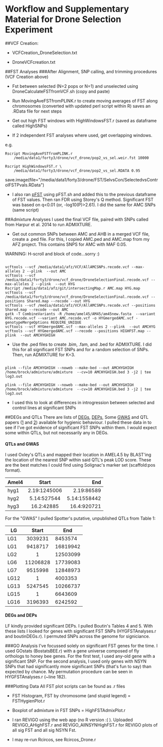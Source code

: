 # Workflow and Supplementary Material for Drone Selection Experiment









##VCF Creation:
* VCFCreation_DroneSelection.txt

* DroneVCFcreation.txt




##FST Analyses
###After Alignment, SNP calling, and trimming procedures (VCF Creation above)
* Fst between selected (N=2 pops or N=1) and unselected using DroneCalculateFSTfromVCF.sh (copy and paste)

* Run  MovingAveFSTfromPLINK.r <PLINK Fst> <WInsize> to create moving averages of FST along chromosomes (converted with updated perl script within R) saves an .RData file for next steps

* Get out high FST windows with HighWindowsFST.r <RData> <cutoff> (saved as dataframe called HighSNPs)

* If 2 independent FST analyses where used, get overlapping windows.

e.g.

<pre><code>Rscript MovingAveFSTfromPLINK.r 
	/media/data1/forty3/drone/vcf_drone/pop2_vs_sel.weir.fst 10000</code></pre>
<pre><code>Rscript HighWindowsFST.r \
	/media/data1/forty3/drone/vcf_drone/pop2_vs_sel.RDATA 0.95</code></pre>

save.image(file="/media/data1/forty3/drone/FST/SelvsCon/SelectedvsControlFSTPvals.RData")

* I also ran [pFST](https://github.com/jewmanchue/vcflib/wiki/Association-testing-with-GPAT) using pFST.sh and added this to the previous dataframe of FST values. Then ran FDR using Storey's Q method. Significant FST was based on q<0.01 (or, -log10(P)>2.61). I did the same for AMC SNPs (same script)


##Admixture Analyses
I used the final VCF file, paired with SNPs called from Harpur et al. 2014 to run ADMIXTURE. 


* Get out common SNPs between AMC and AHB in a merged VCF file, create a .ped file. For this, I copied AMC.ped and AMC.map from my AFZ project. This contains SNPS for AMC with MAF 0.05. 

WARNING: H-scroll and block of code...sorry :)
<pre><code>
vcftools --vcf /media/data1/afz/VCF/AllAMCSNPs.recode.vcf --max-alleles 2 --plink  --out AMC
vcftools --vcf /media/data1/forty3/drone/vcf_drone/DroneSelectionFinal.recode.vcf --max-alleles 2 --plink  --out HYG
Rscript /media/data1/afz/git/intersectingMap.r AMC.map HYG.map 
vcftools --vcf /media/data1/forty3/drone/vcf_drone/DroneSelectionFinal.recode.vcf --positions Shared.map --recode --out HYG
vcftools --vcf /media/data1/afz/VCF/AllAMCSNPs.recode.vcf --positions Shared.map --recode --out AMC
gatk -T CombineVariants -R /home/amel45/AM45/am45new.fasta  --variant HYG.recode.vcf --variant AMC.recode.vcf -o HYGmergedAMC.vcf -genotypeMergeOptions REQUIRE_UNIQUE
vcftools --vcf HYGmergedAMC.vcf --max-alleles 2 --plink  --out AMCHYG
vcftools --vcf HYGmergedAMC.vcf --recode --positions HIGHFST.map --plink  --out AMCHYGHIGH
</code></pre>


* Use the .ped files to create .bim, .fam,  and .bed for ADMIXTURE. I did this for all significant FST SNPs and for a random selection of SNPs. Then, run ADMIXTURE for K=3.

<pre><code>
plink --file AMCHYGHIGH --noweb --make-bed --out AMCHYGHIGH
/home/brock/admixture/admixture  --cv=10 AMCHYGHIGH.bed 3 -j2 | tee log3.out

plink --file AMCHYGHIGH --noweb --make-bed --out AMCHYGHIGH
/home/brock/admixture/admixture  --cv=10 AMCHYGHIGH.bed 3 -j2 | tee log3.out
</code></pre>

<!---
for K in 1 2 3 4 5; \
do /home/brock/admixture/admixture  --cv=10 AMCHYGHIGH.bed $K -j20 | tee log${K}.out; done
grep -h CV log*.out
-->

* I used this to look at differences in introgression between selected and control lines at significant SNPs

<!---
saved in HygieneHighFSTADMIXTURE.xlsx
-->

##DEGs and QTLs
There are lists of [DEGs](http://www.biomedcentral.com/1471-2164/16/500), [DEPs](http://www.biomedcentral.com/1471-2164/16/63), Some [GWAS](http://journals1.scholarsportal.info/pdf/1755098x/v12i0002/323_doa4sabihbmc.xml) and QTL papers ([1](http://onlinelibrary.wiley.com/doi/10.1111/j.1365-294X.2010.04569.x/full) and [2](http://link.springer.com/article/10.1007/s00114-002-0371-6#page-1)) available for hygienic behaviour. I pulled these data in to see if I've got evidence of significant FST SNPs within them. I would expect some within QTLs, but not necessarily any in DEGs. 

#### QTLs and GWAS
I used Oxley's QTLs and mapped their location in AMEL4.5 by BLAST'ing the location of the nearest SNP within said QTL's peak LOD score. These are the best matches I could find using Solignac's marker set (scaffold:pos format).

|	Amel4	|	Start	|	End	|
|	-------------	|	:-------------:	|	-------------:	|
|	hyg1	|	2.19:1245006	|	2.19:86589	|
|	hyg2	|	5.14:527544	|	5.14:1558442	|
|	hyg3	|	16.2:42885	|	16.4:920721	|


For the "GWAS" I pulled Spotter's putative, unpublished QTLs from Table 1:

|	LG	|	Start	|	End	|
|	---------	|	:---------:	|	---------	|
|	LG1	|	3039231	|	8453574	|
|	LG1	|	9418717	|	16819942	|
|	LG2	|	1	|	12503099	|
|	LG6	|	11206828	|	17739083	|
|	LG7	|	9515998	|	12848973	|
|	LG12	|	1	|	4003353	|
|	LG13	|	5247545	|	10266737	|
|	LG15	|	1	|	6643609	|
|	LG16	|	3196393	|	6242592	|

	

#### DEGs and DEPs
LF kindly provided significant DEPs. I pulled Boutin's Tables 4 and 5. 
With these lists I looked for genes with significant FST SNPs (HYGFSTAnalyses.r and boutinDEGs.r). I permuted SNPs across the genome for signiciance. 



###GO Analysis
I've focussed solely on significant FST genes for the time. I used GOstats (BostatsBEE.r) with a gene universe composed of fly orthologs to honey bee genes. For the first test, I used any-old gene with a significant SNP. For the second analysis, I used only genes with NSYN SNPs that had significantly more significant SNPs (that's fun to say) than expected by chance. My permutation procedure can be seen in HYGFSTAnalyses.r (~line 182). 

<!---

###Selection over longer time frames?
I'm going to pull out the list of significant genes and see if they have evidence of selection over longer times within Apis (Gamma), and between populations (Pi, TD, Fst).



###I'D LIKE TO TRY EXEHH http://hgdp.uchicago.edu/Software/

-->

###Plotting Data
All FST plot scripts can be found as .r files

* FST Histogram, FST by chromosome (and stupid legend) = FSTHygienPlot.r

* Boxplot of admixture in FST SNPs = HighFSTAdmixPlot.r

* I ran REVIGO using the web app (no R version :( ). Uploaded REVIGO_AHighFST.r and REVIGO_AllNSYNHighFST.r for REVIGO plots of all sig FST and all sig NSYN Fst. 

* I may re-run Rcircos, see Rcircos_Drone.r
















